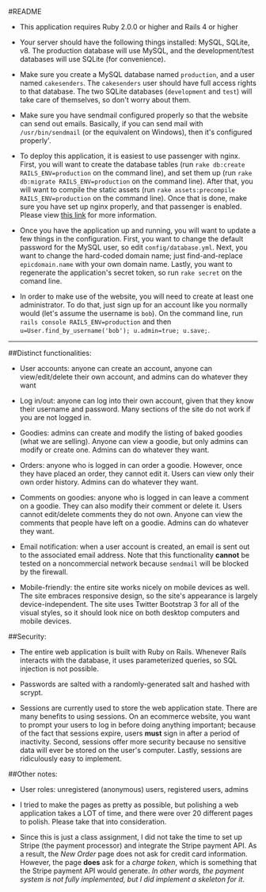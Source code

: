 #README

* This application requires Ruby 2.0.0 or higher and Rails 4 or higher

* Your server should have the following things installed: MySQL, SQLite, v8. The production database will use MySQL, and the development/test databases will use SQLite (for convenience).

* Make sure you create a MySQL database named `production`, and a user named `cakesenders`. The `cakesenders` user should have full access rights to that database. The two SQLite databases (`development` and `test`) will take care of themselves, so don't worry about them.

* Make sure you have sendmail configured properly so that the website can send out emails. Basically, if you can send mail with `/usr/bin/sendmail` (or the equivalent on Windows), then it's configured properly'.

* To deploy this application, it is easiest to use passenger with nginx. First, you will want to create the database tables (run `rake db:create RAILS_ENV=production` on the command line), and set them up (run `rake db:migrate RAILS_ENV=production` on the command line). After that, you will want to compile the static assets (run `rake assets:precompile RAILS_ENV=production` on the command line). Once that is done, make sure you have set up nginx properly, and that passenger is enabled. Please view [this link](https://www.digitalocean.com/community/articles/how-to-install-rails-and-nginx-with-passenger-on-ubuntu) for more information.

* Once you have the application up and running, you will want to update a few things in the configuration. First, you want to change the default password for the MySQL user, so edit `config/database.yml`. Next, you want to change the hard-coded domain name; just find-and-replace `epicdomain.name` with your own domain name. Lastly, you want to regenerate the application's secret token, so run `rake secret` on the comand line.

* In order to make use of the website, you will need to create at least one administrator. To do that, just sign up for an account like you normally would (let's assume the username is `bob`). On the command line, run `rails console RAILS_ENV=production` and then `u=User.find_by_username('bob'); u.admin=true; u.save;`.

---

##Distinct functionalities:

* User accounts: anyone can create an account, anyone can view/edit/delete their own account, and admins can do whatever they want

* Log in/out: anyone can log into their own account, given that they know their username and password. Many sections of the site do not work if you are not logged in.

* Goodies: admins can create and modify the listing of baked goodies (what we are selling). Anyone can view a goodie, but only admins can modify or create one. Admins can do whatever they want.

* Orders: anyone who is logged in can order a goodie. However, once they have placed an order, they cannot edit it. Users can view only their own order history. Admins can do whatever they want.

* Comments on goodies: anyone who is logged in can leave a comment on a goodie. They can also modify their comment or delete it. Users cannot edit/delete comments they do not own. Anyone can view the comments that people have left on a goodie. Admins can do whatever they want.

* Email notification: when a user account is created, an email is sent out to the associated email address. Note that this functionality **cannot** be tested on a noncommercial network because `sendmail` will be blocked by the firewall.

* Mobile-friendly: the entire site works nicely on mobile devices as well. The site embraces responsive design, so the site's appearance is largely device-independent. The site uses Twitter Bootstrap 3 for all of the visual styles, so it should look nice on both desktop computers and mobile devices.

##Security:

* The entire web application is built with Ruby on Rails. Whenever Rails interacts with the database, it uses parameterized queries, so SQL injection is not possible.

* Passwords are salted with a randomly-generated salt and hashed with scrypt.

* Sessions are currently used to store the web application state. There are many benefits to using sessions. On an ecommerce website, you want to prompt your users to log in before doing anything important; because of the fact that sessions expire, users **must** sign in after a period of inactivity. Second, sessions offer more security because no sensitive data will ever be stored on the user's computer. Lastly, sessions are ridiculously easy to implement.

##Other notes:

* User roles: unregistered (anonymous) users, registered users, admins

* I tried to make the pages as pretty as possible, but polishing a web application takes a LOT of time, and there were over 20 different pages to polish. Please take that into consideration.

* Since this is just a class assignment, I did not take the time to set up Stripe (the payment processor) and integrate the Stripe payment API. As a result, the *New Order* page does not ask for credit card information. However, the page **does** ask for a *charge token*, which is something that the Stripe payment API would generate. *In other words, the payment system is not fully implemented, but I did implement a skeleton for it*.

